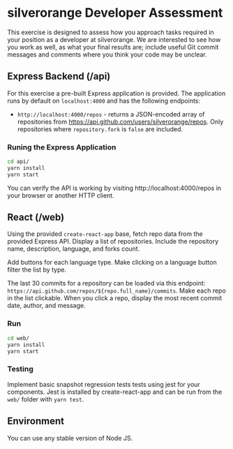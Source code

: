 silverorange Developer Assessment
===============================================

This exercise is designed to assess how you approach tasks required in your
position as a developer at silverorange. We are interested to see how you
work as well, as what your final results are; include useful Git commit
messages and comments where you think your code may be unclear.

Express Backend (/api)
----------------------
For this exercise a pre-built Express application is provided. The application
runs by default on `localhost:4000` and has the following endpoints:

 - `http://localhost:4000/repos` - returns a JSON-encoded array of repositories
  from https://api.github.com/users/silverorange/repos. Only repositories where
  `repository.fork` is `false` are included.

### Runing the Express Application

```sh
cd api/
yarn install
yarn start
```

You can verify the API is working by visiting http://localhost:4000/repos in
your browser or another HTTP client.

React (/web)
------------
Using the provided `create-react-app` base, fetch repo data from the provided
Express API. Display a list of repositories. Include the repository name,
description, language, and forks count.

Add buttons for each language type. Make clicking on a language button filter
the list by type.

The last 30 commits for a repository can be loaded via this endpoint:
`https://api.github.com/repos/${repo.full_name}/commits`. Make each repo in the
list clickable. When you click a repo, display the most recent commit date,
author, and message.

### Run

```sh
cd web/
yarn install
yarn start
```

### Testing

Implement basic snapshot regression tests tests using jest for your components.
Jest is installed by create-react-app and can be run from the `web/` folder with
`yarn test`.

Environment
-----------
You can use any stable version of Node JS.
